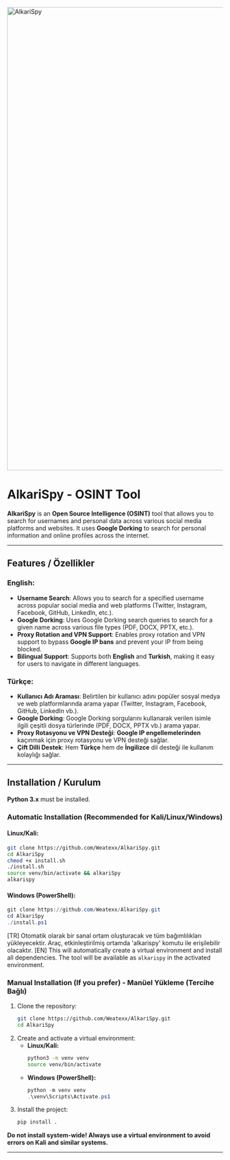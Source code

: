 <img width="1920" height="1080" alt="AlkariSpy" src="https://github.com/user-attachments/assets/73dfe951-fcf3-44f5-bcb0-ee9e4b0c4c94" />


# AlkariSpy - OSINT Tool

**AlkariSpy** is an **Open Source Intelligence (OSINT)** tool that allows you to search for usernames and personal data across various social media platforms and websites. It uses **Google Dorking** to search for personal information and online profiles across the internet.

---

## Features / Özellikler

### **English:**

- **Username Search**: Allows you to search for a specified username across popular social media and web platforms (Twitter, Instagram, Facebook, GitHub, LinkedIn, etc.).
- **Google Dorking**: Uses Google Dorking search queries to search for a given name across various file types (PDF, DOCX, PPTX, etc.).
- **Proxy Rotation and VPN Support**: Enables proxy rotation and VPN support to bypass **Google IP bans** and prevent your IP from being blocked.
- **Bilingual Support**: Supports both **English** and **Turkish**, making it easy for users to navigate in different languages.
  
### **Türkçe:**

- **Kullanıcı Adı Araması**: Belirtilen bir kullanıcı adını popüler sosyal medya ve web platformlarında arama yapar (Twitter, Instagram, Facebook, GitHub, LinkedIn vb.).
- **Google Dorking**: Google Dorking sorgularını kullanarak verilen isimle ilgili çeşitli dosya türlerinde (PDF, DOCX, PPTX vb.) arama yapar.
- **Proxy Rotasyonu ve VPN Desteği**: **Google IP engellemelerinden** kaçınmak için proxy rotasyonu ve VPN desteği sağlar.
- **Çift Dilli Destek**: Hem **Türkçe** hem de **İngilizce** dil desteği ile kullanım kolaylığı sağlar.

---

## Installation / Kurulum

**Python 3.x** must be installed.

### Automatic Installation (Recommended for Kali/Linux/Windows)

#### Linux/Kali:
```bash
git clone https://github.com/Weatexx/AlkariSpy.git
cd AlkariSpy
chmod +x install.sh
./install.sh
source venv/bin/activate && alkariSpy
alkarispy
```

#### Windows (PowerShell):
```powershell
git clone https://github.com/Weatexx/AlkariSpy.git
cd AlkariSpy
./install.ps1
```
[TR]
Otomatik olarak bir sanal ortam oluşturacak ve tüm bağımlılıkları yükleyecektir. Araç, etkinleştirilmiş ortamda 'alkarispy' komutu ile erişilebilir olacaktır.
[EN]
This will automatically create a virtual environment and install all dependencies. The tool will be available as `alkarispy` in the activated environment.

### Manual Installation (If you prefer) - Manüel Yükleme (Tercihe Bağlı)

1. Clone the repository:
   ```bash
   git clone https://github.com/Weatexx/AlkariSpy.git
   cd AlkariSpy
   ```
2. Create and activate a virtual environment:
   - **Linux/Kali:**
     ```bash
     python3 -m venv venv
     source venv/bin/activate
     ```
   - **Windows (PowerShell):**
     ```powershell
     python -m venv venv
     .\venv\Scripts\Activate.ps1
     ```
3. Install the project:
   ```bash
   pip install .
   ```

**Do not install system-wide! Always use a virtual environment to avoid errors on Kali and similar systems.**

---
